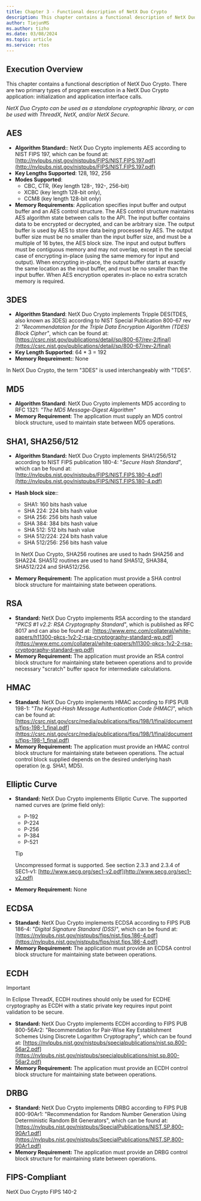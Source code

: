 ```yaml
---
title: Chapter 3 - Functional description of NetX Duo Crypto
description: This chapter contains a functional description of NetX Duo Crypto.
author: TiejunMS
ms.author: tizho
ms.date: 03/08/2024
ms.topic: article
ms.service: rtos
---
```



## Execution Overview

This chapter contains a functional description of NetX Duo Crypto. There are two primary types of program execution in a NetX Duo Crypto application: initialization and application interface calls.

*NetX Duo Crypto can be used as a standalone cryptographic library, or can be used with ThreadX, NetX, and/or NetX Secure.*

## AES

- **Algorithm Standard:**:  NetX Duo Crypto implements AES according to NIST FIPS 197, which can be found at: [http://nvlpubs.nist.gov/nistpubs/FIPS/NIST.FIPS.197.pdf](http://nvlpubs.nist.gov/nistpubs/FIPS/NIST.FIPS.197.pdf)
- **Key Lengths Supported**: 128, 192, 256
- **Modes Supported**:
  - CBC, CTR, (Key length 128-, 192-, 256-bit)
  - XCBC (key length 128-bit only),
  - CCM8 (key length 128-bit only)
- **Memory Requirements**: Application specifies input buffer and output buffer and an AES control structure. The AES control structure maintains AES algorithm state between calls to the API. The input buffer contains data to be encrypted or decrypted, and can be arbitrary size. The output buffer is used by AES to store data being processed by AES. The output buffer size must be no smaller than the input buffer size, and must be a multiple of 16 bytes, the AES block size. The input and output buffers must be contiguous memory and may not overlap, except in the special case of encrypting in-place (using the same memory for input and output). When encrypting in-place, the output buffer starts at exactly the same location as the input buffer, and must be no smaller than the input buffer. When AES encryption operates in-place no extra scratch memory is required.

## 3DES

- **Algorithm Standard**: NetX Duo Crypto implements Tripple DES(TDES, also known as 3DES) according to NIST Special Publication 800-67 rev 2: *"Recommendataion for the Triple Data Encryption Algorithm (TDES) Block Cipher"*, which can be found at: [https://csrc.nist.gov/publications/detail/sp/800-67/rev-2/final](https://csrc.nist.gov/publications/detail/sp/800-67/rev-2/final)
- **Key Length Supported**: 64 * 3 = 192
- **Memory Requreiment:**: None

In NetX Duo Crypto, the term "3DES" is used interchangeably with "TDES".

## MD5

- **Algorithm Standard**: NetX Duo Crypto implements MD5 according to RFC 1321: *"The MD5 Message-Digest Algorithm"*
- **Memory Requirement**: The application must supply an MD5 control block structure, used to maintain state between MD5 operations.

## SHA1, SHA256/512

- **Algorithm Standard:** NetX Duo Crypto implements SHA1/256/512 according to NIST FIPS publication 180-4: "*Secure Hash Standard*", which can be found at: [http://nvlpubs.nist.gov/nistpubs/FIPS/NIST.FIPS.180-4.pdf](http://nvlpubs.nist.gov/nistpubs/FIPS/NIST.FIPS.180-4.pdf)
- **Hash block size:**:
  - SHA1: 160 bits hash value
  - SHA 224: 224 bits hash value
  - SHA 256: 256 bits hash value
  - SHA 384: 384 bits hash value
  - SHA 512: 512 bits hash value
  - SHA 512/224: 224 bits hash value
  - SHA 512/256: 256 bits hash value

  In NetX Duo Crypto, SHA256 routines are used to hadn SHA256 and SHA224. SHA512 routines are used to hand SHA512, SHA384, SHA512/224 and SHA512/256.
- **Memory Requirement:** The application must provide a SHA control block structure for maintaining state between operations.

## RSA

- **Standard:** NetX Duo Crypto implements RSA according to the standard "*PKCS #1 v2.2: RSA Cryptography Standard*", which is published as RFC 8017 and can also be found at: [https://www.emc.com/collateral/white-papers/h11300-pkcs-1v2-2-rsa-cryptography-standard-wp.pdf](https://www.emc.com/collateral/white-papers/h11300-pkcs-1v2-2-rsa-cryptography-standard-wp.pdf)
- **Memory Requirement:** The application must provide an RSA control block structure for maintaining state between operations and to provide necessary "scratch" buffer space for intermediate calculations.

## HMAC

- **Standard:** NetX Duo Crypto implements HMAC according to FIPS PUB 198-1: "*The Keyed-Hash Message Authentication Code (HMAC)*", which can be found at: [https://csrc.nist.gov/csrc/media/publications/fips/198/1/final/documents/fips-198-1_final.pdf](https://csrc.nist.gov/csrc/media/publications/fips/198/1/final/documents/fips-198-1_final.pdf)
- **Memory Requirement:** The application must provide an HMAC control block structure for maintaining state between operations. The actual control block supplied depends on the desired underlying hash operation (e.g. SHA1, MD5).

## Elliptic Curve

- **Standard:** NetX Duo Crypto implements Elliptic Curve. The supported named curves are (prime field only):
  - P-192
  - P-224
  - P-256
  - P-384
  - P-521

   > [!TIP]
   > Uncompressed format is supported. See section 2.3.3 and 2.3.4 of SEC1-v1: [http://www.secg.org/sec1-v2.pdf](http://www.secg.org/sec1-v2.pdf)

- **Memory Requirement:** None

## ECDSA

- **Standard:** NetX Duo Crypto implements ECDSA according to FIPS PUB 186-4: "*Digital Signature Standard (DSS)*", which can be found at: [https://nvlpubs.nist.gov/nistpubs/fips/nist.fips.186-4.pdf](https://nvlpubs.nist.gov/nistpubs/fips/nist.fips.186-4.pdf)
- **Memory Requirement:** The application must provide an ECDSA control block structure for maintaining state between operations.

## ECDH

> [!IMPORTANT]
> In Eclipse ThreadX, ECDH routines should only be used for ECDHE cryptography as ECDH with a static private key requires input point validation to be secure.

- **Standard:** NetX Duo Crypto implements ECDH according to FIPS PUB 800-56Ar2: "Recommendation for Pair-Wise Key Establishment Schemes Using Discrete Logarithm Cryptography", which can be found at: [https://nvlpubs.nist.gov/nistpubs/specialpublications/nist.sp.800-56ar2.pdf](https://nvlpubs.nist.gov/nistpubs/specialpublications/nist.sp.800-56ar2.pdf)
- **Memory Requirement:** The application must provide an ECDH control block structure for maintaining state between operations.

## DRBG

- **Standard:** NetX Duo Crypto implements DRBG according to FIPS PUB 800-90Ar1: "Recommendation for Random Number Generation Using Deterministic Random Bit Generators", which can be found at: [https://nvlpubs.nist.gov/nistpubs/SpecialPublications/NIST.SP.800-90Ar1.pdf](https://nvlpubs.nist.gov/nistpubs/SpecialPublications/NIST.SP.800-90Ar1.pdf)
- **Memory Requirement:** The application must provide an DRBG control block structure for maintaining state between operations.

## FIPS-Compliant

NetX Duo Crypto FIPS 140-2